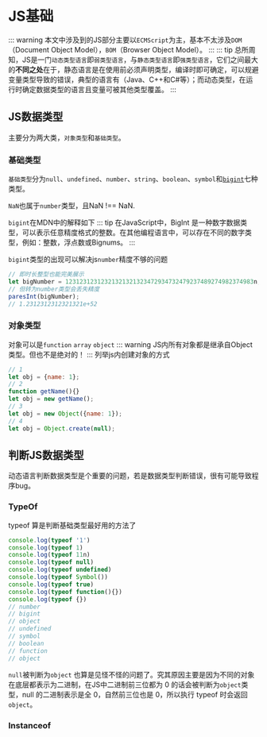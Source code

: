# JS基础
::: warning
本文中涉及到的JS部分主要以`ECMScript`为主，基本不太涉及`DOM`（Document Object Model），`BOM`（Browser Object Model）。
::: 
::: tip
总所周知，JS是一门`动态类型语言`即`弱类型语言`，与`静态类型语言`即`强类型语言`，它们之间最大的**不同之处**在于，静态语言是在使用前必须声明类型，编译时即可确定，可以规避变量类型导致的错误，典型的语言有（Java、C++和C#等）；而动态类型，在运行时确定数据类型的语言且变量可被其他类型覆盖。
::: 

## JS数据类型

主要分为两大类，`对象类型`和`基础类型`。
### 基础类型
`基础类型`分为`null`、`undefined`、`number`、`string`、`boolean`、`symbol`和[`bigint`](https://developer.mozilla.org/en-US/docs/Web/JavaScript/Data_structures#BigInt_type)七种类型。

`NaN`也属于`number`类型，且NaN !== NaN.

`bigint`在MDN中的解释如下
::: tip
 在JavaScript中，BigInt 是一种数字数据类型，可以表示任意精度格式的整数。在其他编程语言中，可以存在不同的数字类型，例如：整数，浮点数或Bignums。
:::

`bigint`类型的出现可以解决js`number`精度不够的问题

``` js
// 即时长整型也能完美展示
let bigNumber = 12312312312321321321323472934732479237489274982374983n;
// 但转为number类型会丢失精度
paresInt(bigNumber);
// 1.2312312312321321e+52
```
### 对象类型

对象可以是`function` `array` `object`
::: warning
JS内所有对象都是继承自Object类型。但也不是绝对的！
:::
列举js内创建对象的方式
``` js
// 1
let obj = {name: 1};
// 2
function getName(){}
let obj = new getName();
// 3
let obj = new Object({name: 1});
// 4
let obj = Object.create(null);
```

## 判断JS数据类型
动态语言判断数据类型是个重要的问题，若是数据类型判断错误，很有可能导致程序bug。

### TypeOf
typeof 算是判断基础类型最好用的方法了

```js
console.log(typeof '1')
console.log(typeof 1)
console.log(typeof 11n)
console.log(typeof null)
console.log(typeof undefined)
console.log(typeof Symbol())
console.log(typeof true)
console.log(typeof function(){})
console.log(typeof {})
// number
// bigint
// object
// undefined
// symbol
// boolean
// function
// object
```
`null`被判断为`object` 也算是见怪不怪的问题了。究其原因主要是因为不同的对象在底层都表示为二进制，在JS中二进制前三位都为 0 的话会被判断为`object`类型，null 的二进制表示是全 0，自然前三位也是 0，所以执行 typeof 时会返回`object`。

### Instanceof
